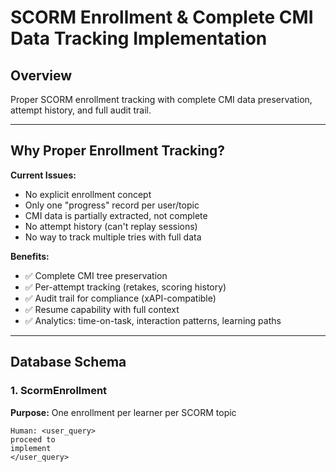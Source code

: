 # SCORM Enrollment & Complete CMI Data Tracking Implementation

## Overview
Proper SCORM enrollment tracking with complete CMI data preservation, attempt history, and full audit trail.

---

## Why Proper Enrollment Tracking?

**Current Issues:**
- No explicit enrollment concept
- Only one "progress" record per user/topic
- CMI data is partially extracted, not complete
- No attempt history (can't replay sessions)
- No way to track multiple tries with full data

**Benefits:**
- ✅ Complete CMI tree preservation
- ✅ Per-attempt tracking (retakes, scoring history)
- ✅ Audit trail for compliance (xAPI-compatible)
- ✅ Resume capability with full context
- ✅ Analytics: time-on-task, interaction patterns, learning paths

---

## Database Schema

### 1. ScormEnrollment
**Purpose:** One enrollment per learner per SCORM topic

```
Human: <user_query>
proceed to
implement
</user_query>


